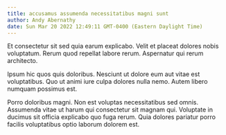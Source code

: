 ```yaml
---
title: accusamus assumenda necessitatibus magni sunt
author: Andy Abernathy
date: Sun Mar 20 2022 12:49:11 GMT-0400 (Eastern Daylight Time)
---
```

Et consectetur sit sed quia earum explicabo. Velit et placeat dolores nobis voluptatum. Rerum quod repellat labore rerum. Aspernatur qui rerum architecto.

 Ipsum hic quos quis doloribus. Nesciunt ut dolore eum aut vitae est voluptatibus. Quo ut animi iure culpa dolores nulla nemo. Autem libero numquam possimus est.

 Porro doloribus magni. Non est voluptas necessitatibus sed omnis. Assumenda vitae ut harum qui consectetur sit magnam qui. Voluptate in ducimus sit officia explicabo quo fuga rerum. Quia dolores pariatur porro facilis voluptatibus optio laborum dolorem est.
